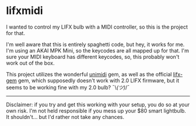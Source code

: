 # lifxmidi

I wanted to control my LIFX bulb with a MIDI controller, so this is the project for that.

I'm well aware that this is entirely spaghetti code, but hey, it works for me. I'm using an AKAI MPK Mini, so the keycodes are all mapped up for that. I'm sure your MIDI keyboard has different keycodes, so, this probably won't work out of the box.

This project utilizes the wonderful [unimidi](https://github.com/arirusso/unimidi) gem, as well as the official [lifx-gem](https://github.com/LIFX/lifx-gem) gem, which supposedly doesn't work with 2.0 LIFX firmware, but it seems to be working fine with my 2.0 bulb? ¯\\_(ツ)_/¯

* * *

Disclaimer: if you try and get this working with your setup, you do so at your own risk. I'm not held responsible if you mess up your $80 smart lightbulb. It shouldn't... but I'd rather not take any chances.